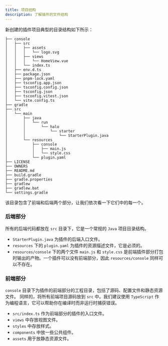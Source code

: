 ```yaml
---
title: 项目结构
description: 了解插件的文件结构
---
```


新创建的插件项目典型的目录结构如下所示：

```text
├── console
│   ├── src
│   │   ├── assets
│   │   │   └── logo.svg
│   │   ├── views
│   │   │   └── HomeView.vue
│   │   └── index.ts
│   ├── env.d.ts
│   ├── package.json
│   ├── pnpm-lock.yaml
│   ├── tsconfig.app.json
│   ├── tsconfig.config.json
│   ├── tsconfig.json
│   ├── tsconfig.vitest.json
│   └── vite.config.ts
├── gradle
├── src
│   └── main
│       ├── java
│       │   └── run
│       │       └── halo
│       │           └── starter
│       │               └── StarterPlugin.java
│       └── resources
│           ├── console
│           │   ├── main.js
│           │   └── style.css
│           └── plugin.yaml
├── LICENSE
├── OWNERS
├── README.md
├── build.gradle
├── gradle.properties
├── gradlew
├── gradlew.bat
└── settings.gradle
```

该目录包含了前端和后端两个部分，让我们依次看一下它们中的每一个。

### 后端部分

所有的后端代码都放在 `src` 目录下，它是一个常规的 `Java` 项目目录结构。

- `StarterPlugin.java` 为插件的后端入口文件。
- `resources` 下的 `plugin.yaml` 为插件的资源描述文件，它是必须的。
- `resources/console` 下的两个文件 `main.js` 和 `style.css` 是前端插件部分打包时输出的产物。一个插件可以没有前端部分，因此 `resources/console` 同样可以不存在。

### 前端部分

`console` 目录下为插件的前端部分的工程目录，包括了源码、配置文件和静态资源文件。
同样的，将所有前端项目源码放到 `src` 中。我们建议使用 `TypeScript` 作为编程语言，它可以帮助你在编译时而非运行时捕获错误。

- `src/index.ts` 作为前端部分的插件的入口文件。
- `views` 中存放视图文件。
- `styles` 中存放样式。
- `components` 中放一些公共组件。
- `assets` 用于放静态资源文件。
